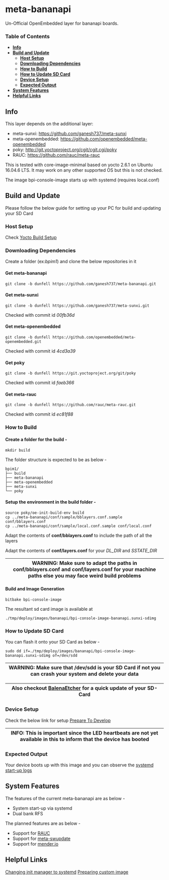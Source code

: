 # meta-bananapi

Un-Official OpenEmbedded layer for bananapi boards.

### Table of Contents
* **[Info](#info)**<br>
* **[Build and Update](#build-and-update)**<br>
  * **[Host Setup](#host-setup)**<br>
  * **[Downloading Dependencies](#downloading-dependencies)**<br>
  * **[How to Build](#how-to-build)**<br>
  * **[How to Update SD Card](#how-to-update-sd-card)**<br>
  * **[Device Setup](#device-setup)**<br>
  * **[Expected Output](#expected-output)**<br>
* **[System Features](#system-features)**<br>
* **[Helpful Links](#helpful-links)**<br>

## Info

This layer depends on the additional layer:
* meta-sunxi: https://github.com/ganesh737/meta-sunxi
* meta-openembedded: https://github.com/openembedded/meta-openembedded
* poky: http://git.yoctoproject.org/cgit/cgit.cgi/poky
* RAUC: https://github.com/rauc/meta-rauc

This is tested with core-image-minimal based on yocto 2.6.1 on Ubuntu 16.04.6 LTS.
It may work on any other supported OS but this is not checked.

The image bpi-console-image starts up with systemd (requires local.conf)

## Build and Update

Please follow the below guide for setting up your PC for build and updating your SD Card

### Host Setup

Check [Yocto Build Setup](https://www.yoctoproject.org/docs/2.6.1/ref-manual/ref-manual.html#required-packages-for-the-build-host)

### Downloading Dependencies

Create a folder (ex:*bpim1*) and clone the below repositories in it

#### Get meta-bananapi
```shell
git clone -b dunfell https://github.com/ganesh737/meta-bananapi.git
```

#### Get meta-sunxi
```shell
git clone -b dunfell https://github.com/ganesh737/meta-sunxi.git
```
Checked with commit id *00fb36d*

#### Get meta-openembedded
```shell
git clone -b dunfell https://github.com/openembedded/meta-openembedded.git
```
Checked with commit id *4cd3a39*

#### Get poky
```shell
git clone -b dunfell https://git.yoctoproject.org/git/poky
```
Checked with commit id *faeb366*

#### Get meta-rauc
```shell
git clone -b dunfell https://github.com/rauc/meta-rauc.git
```
Checked with commit id *ec81f88*

### How to Build

#### Create a folder for the build -
```shell
mkdir build
```

The folder structure is expected to be as below -
```shell
bpim1/
├── build
├── meta-bananapi
├── meta-openembedded
├── meta-sunxi
└── poky
```

#### Setup the environment in the build folder -
```shell
source poky/oe-init-build-env build
cp ../meta-bananapi/conf/sample/bblayers.conf.sample conf/bblayers.conf
cp ../meta-bananapi/conf/sample/local.conf.sample conf/local.conf
```

Adapt the contents of **conf/bblayers.conf** to include the path of all the layers

Adapt the contents of **conf/layers.conf** for your *DL_DIR* and *SSTATE_DIR*

| WARNING: Make sure to adapt the paths in conf/bblayers.conf and conf/layers.conf for your machine paths else you may face weird build problems |
| --- |

#### Build and Image Generation
```shell
bitbake bpi-console-image
```
The resultant sd card image is available at
```shell
./tmp/deploy/images/bananapi/bpi-console-image-bananapi.sunxi-sdimg
```

### How to Update SD Card

You can flash it onto your SD Card as below -
```shell
sudo dd if=./tmp/deploy/images/bananapi/bpi-console-image-bananapi.sunxi-sdimg of=/dev/sdd
```

| WARNING: Make sure that /dev/sdd is your SD Card if not you can crash your system and delete your data |
| --- |

| Also checkout [BalenaEtcher](https://www.balena.io/etcher/) for a quick update of your SD-Card |
| --- |

### Device Setup

Check the below link for setup
[Prepare To Develop](http://wiki.banana-pi.org/Getting_Started_with_M1#Prepare_to_develop)

| INFO: This is important since the LED heartbeats are not yet available in this to inform that the device has booted |
| --- |

### Expected Output

Your device boots up with this image and you can observe the [systemd start-up logs](https://github.com/ganesh737/meta-bananapi/wiki/BPI-M1-startup-logs-(systemd))

## System Features

The features of the current meta-bananapi are as below -
* System start-up via systemd
* Dual bank RFS

The planned features are as below -
* Support for [RAUC](https://github.com/rauc/meta-rauc)
* Support for [meta-swupdate](https://github.com/sbabic/swupdate)
* Support for [mender.io](https://github.com/mendersoftware/meta-mender)

## Helpful Links

[Changing init manager to systemd](https://yocto.yoctoproject.narkive.com/4FfIrwaI/how-to-use-systemd-as-system-init-manager)
[Preparing custom image](https://stackoverflow.com/questions/51002891/overwriting-yocto-classes-through-meta-layer)
